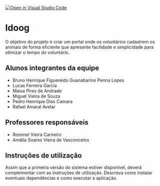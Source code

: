 [![Open in Visual Studio Code](https://classroom.github.com/assets/open-in-vscode-c66648af7eb3fe8bc4f294546bfd86ef473780cde1dea487d3c4ff354943c9ae.svg)](https://classroom.github.com/online_ide?assignment_repo_id=10767333&assignment_repo_type=AssignmentRepo)
# Idoog
O objetivo do projeto é criar um portal onde os voluntários cadastrem os animais de forma eficiente que apresente facilidade e simplicidade para otimizar o tempo do voluntário.

## Alunos integrantes da equipe

* Bruno Henrique Figuereido Guanabarino Penna Lopes
* Lucas Ferreira Garcia
* Maisa Pires de Andrade
* Miguel Vieira de Souza
* Pedro Henrique Dias Camara
* Rafael Amaral Avelar

## Professores responsáveis

* Rommel Vieira Carneiro
* Amália Soares Vieira de Vasconcelos

## Instruções de utilização

Assim que a primeira versão do sistema estiver disponível, deverá complementar com as instruções de utilização. Descreva como instalar eventuais dependências e como executar a aplicação.
